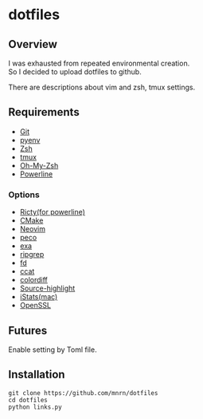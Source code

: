 # dotfiles

## Overview

I was exhausted from repeated environmental creation.  
So I decided to upload dotfiles to github.  

There are descriptions about vim and zsh, tmux settings.

## Requirements

- [Git](https://github.com/git/git)
- [pyenv](https://github.com/pyenv/pyenv)
- [Zsh](https://github.com/zsh-users/zsh)
- [tmux](https://github.com/tmux/tmux)
- [Oh-My-Zsh](https://github.com/robbyrussell/oh-my-zsh)
- [Powerline](https://github.com/powerline/powerline)

### Options

- [Ricty(for powerline)](https://www.rs.tus.ac.jp/yyusa/ricty.html)
- [CMake](https://github.com/Kitware/CMake)
- [Neovim](https://github.com/neovim/neovim)
- [peco](https://github.com/peco/peco)
- [exa](https://github.com/ogham/exa)
- [ripgrep](https://github.com/BurntSushi/ripgrep)
- [fd](https://github.com/sharkdp/fd)
- [ccat](https://github.com/jingweno/ccat)
- [colordiff](https://github.com/daveewart/colordiff)
- [Source-highlight](https://www.gnu.org/software/src-highlite/)
- [iStats(mac)](https://github.com/Chris911/iStats)
- [OpenSSL](https://github.com/openssl/openssl)

## Futures

Enable setting by Toml file.

## Installation

```shell
git clone https://github.com/mnrn/dotfiles
cd dotfiles
python links.py
```
